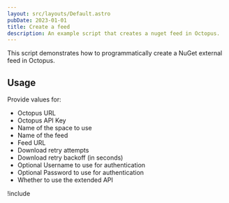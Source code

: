 ```yaml
---
layout: src/layouts/Default.astro
pubDate: 2023-01-01
title: Create a feed
description: An example script that creates a nuget feed in Octopus.
---
```


This script demonstrates how to programmatically create a NuGet external feed in Octopus.

## Usage

Provide values for:

- Octopus URL
- Octopus API Key
- Name of the space to use
- Name of the feed
- Feed URL
- Download retry attempts
- Download retry backoff (in seconds)
- Optional Username to use for authentication
- Optional Password to use for authentication
- Whether to use the extended API

!include <create-nuget-feed-scripts>
